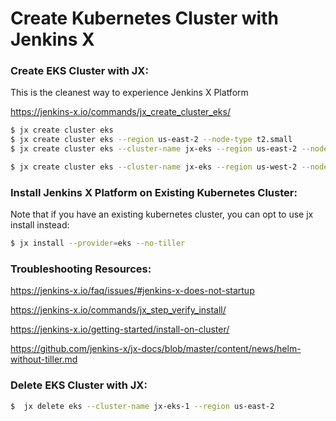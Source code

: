 # Create Kubernetes Cluster with Jenkins X

### Create EKS Cluster with JX:
This is the cleanest way to experience Jenkins X Platform

https://jenkins-x.io/commands/jx_create_cluster_eks/


```sh
$ jx create cluster eks 
$ jx create cluster eks --region us-east-2 --node-type t2.small
$ jx create cluster eks --cluster-name jx-eks --region us-east-2 --node-type t2.small --no-tiller

$ jx create cluster eks --cluster-name jx-eks --region us-west-2 --node-type m5.large --skip-installation
```

### Install Jenkins X Platform on Existing Kubernetes Cluster: 
Note that if you have an existing kubernetes cluster, you can opt to use jx install instead:
```sh
$ jx install --provider=eks --no-tiller
```

### Troubleshooting Resources:
https://jenkins-x.io/faq/issues/#jenkins-x-does-not-startup

https://jenkins-x.io/commands/jx_step_verify_install/

https://jenkins-x.io/getting-started/install-on-cluster/


https://github.com/jenkins-x/jx-docs/blob/master/content/news/helm-without-tiller.md

### Delete EKS Cluster with JX:
```sh
$  jx delete eks --cluster-name jx-eks-1 --region us-east-2

```



